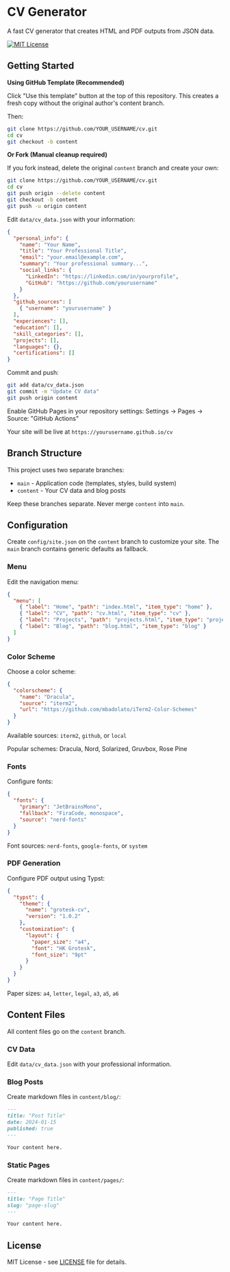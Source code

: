 # CV Generator

A fast CV generator that creates HTML and PDF outputs from JSON data.

[![MIT License](https://img.shields.io/badge/license-MIT-blue.svg)](LICENSE)

## Getting Started

**Using GitHub Template (Recommended)**

Click "Use this template" button at the top of this repository. This creates a fresh copy without the original author's content branch.

Then:

```bash
git clone https://github.com/YOUR_USERNAME/cv.git
cd cv
git checkout -b content
```

**Or Fork (Manual cleanup required)**

If you fork instead, delete the original `content` branch and create your own:

```bash
git clone https://github.com/YOUR_USERNAME/cv.git
cd cv
git push origin --delete content
git checkout -b content
git push -u origin content
```

Edit `data/cv_data.json` with your information:
```json
{
  "personal_info": {
    "name": "Your Name",
    "title": "Your Professional Title",
    "email": "your.email@example.com",
    "summary": "Your professional summary...",
    "social_links": {
      "LinkedIn": "https://linkedin.com/in/yourprofile",
      "GitHub": "https://github.com/yourusername"
    }
  },
  "github_sources": [
    { "username": "yourusername" }
  ],
  "experiences": [],
  "education": [],
  "skill_categories": [],
  "projects": [],
  "languages": {},
  "certifications": []
}
```

Commit and push:

```bash
git add data/cv_data.json
git commit -m "Update CV data"
git push origin content
```

Enable GitHub Pages in your repository settings: Settings → Pages → Source: "GitHub Actions"

Your site will be live at `https://yourusername.github.io/cv`

## Branch Structure

This project uses two separate branches:

- `main` - Application code (templates, styles, build system)
- `content` - Your CV data and blog posts

Keep these branches separate. Never merge `content` into `main`.

## Configuration

Create `config/site.json` on the `content` branch to customize your site. The `main` branch contains generic defaults as fallback.

### Menu

Edit the navigation menu:

```json
{
  "menu": [
    { "label": "Home", "path": "index.html", "item_type": "home" },
    { "label": "CV", "path": "cv.html", "item_type": "cv" },
    { "label": "Projects", "path": "projects.html", "item_type": "projects" },
    { "label": "Blog", "path": "blog.html", "item_type": "blog" }
  ]
}
```

### Color Scheme

Choose a color scheme:

```json
{
  "colorscheme": {
    "name": "Dracula",
    "source": "iterm2",
    "url": "https://github.com/mbadolato/iTerm2-Color-Schemes"
  }
}
```

Available sources: `iterm2`, `github`, or `local`

Popular schemes: Dracula, Nord, Solarized, Gruvbox, Rose Pine

### Fonts

Configure fonts:

```json
{
  "fonts": {
    "primary": "JetBrainsMono",
    "fallback": "FiraCode, monospace",
    "source": "nerd-fonts"
  }
}
```

Font sources: `nerd-fonts`, `google-fonts`, or `system`

### PDF Generation

Configure PDF output using Typst:

```json
{
  "typst": {
    "theme": {
      "name": "grotesk-cv",
      "version": "1.0.2"
    },
    "customization": {
      "layout": {
        "paper_size": "a4",
        "font": "HK Grotesk",
        "font_size": "9pt"
      }
    }
  }
}
```

Paper sizes: `a4`, `letter`, `legal`, `a3`, `a5`, `a6`

## Content Files

All content files go on the `content` branch.

### CV Data

Edit `data/cv_data.json` with your professional information.

### Blog Posts

Create markdown files in `content/blog/`:

```markdown
---
title: "Post Title"
date: 2024-01-15
published: true
---

Your content here.
```

### Static Pages

Create markdown files in `content/pages/`:

```markdown
---
title: "Page Title"
slug: "page-slug"
---

Your content here.
```

## License

MIT License - see [LICENSE](LICENSE) file for details.